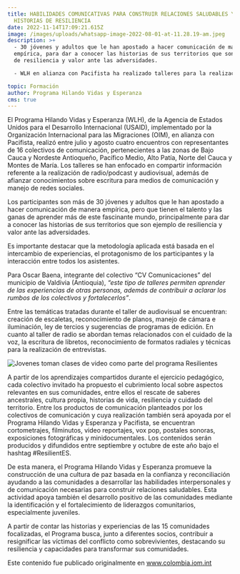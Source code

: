 ```yaml
---
title: HABILIDADES COMUNICATIVAS PARA CONSTRUIR RELACIONES SALUDABLES Y CONTAR
  HISTORIAS DE RESILIENCIA
date: 2022-11-14T17:09:21.615Z
image: /images/uploads/whatsapp-image-2022-08-01-at-11.28.19-am.jpeg
description: >+
  - 30 jóvenes y adultos que le han apostado a hacer comunicación de manera
  empírica, para dar a conocer las historias de sus territorios que son ejemplo
  de resiliencia y valor ante las adversidades.

  - WLH en alianza con Pacifista ha realizado talleres para la realización de radio/podcast y audiovisual, además de afianzar conocimientos sobre escritura para medios de comunicación y manejo de redes sociales.

topic: Formación
author: Programa Hilando Vidas y Esperanza
cms: true
---
```

El Programa Hilando Vidas y Esperanza (WLH), de la Agencia de Estados Unidos para el Desarrollo Internacional (USAID), implementado por la Organización Internacional para las Migraciones (OIM), en alianza con Pacifista, realizó entre julio y agosto cuatro encuentros con representantes de 16 colectivos de comunicación, pertenecientes a las zonas de Bajo Cauca y Nordeste Antioqueño, Pacífico Medio, Alto Patía, Norte del Cauca y Montes de María. Los talleres se han enfocado en compartir información referente a la realización de radio/podcast y audiovisual, además de afianzar conocimientos sobre escritura para medios de comunicación y manejo de redes sociales.

Los participantes son más de 30 jóvenes y adultos que le han apostado a hacer comunicación de manera empírica, pero que tienen el talento y las ganas de aprender más de este fascinante mundo, principalmente para dar a conocer las historias de sus territorios que son ejemplo de resiliencia y valor ante las adversidades.

Es importante destacar que la metodología aplicada está basada en el intercambio de experiencias, el protagonismo de los participantes y la interacción entre todos los asistentes.

Para Oscar Baena, integrante del colectivo “CV Comunicaciones” del municipio de Valdivia (Antioquia), *“este tipo de talleres permiten aprender de las experiencias de otras personas, además de contribuir a aclarar los rumbos de los colectivos y fortalecerlos”*.

Entre las temáticas tratadas durante el taller de audiovisual se encuentran: creación de escaletas, reconocimiento de planos, manejo de cámara e iluminación, ley de tercios y sugerencias de programas de edición. En cuanto al taller de radio se abordan temas relacionados con el cuidado de la voz, la escritura de libretos, reconocimiento de formatos radiales y técnicas para la realización de entrevistas.

![Jovenes toman clases de video como parte del programa Resilientes](/images/uploads/img_0241.jpg "Jovenes toman clases de video como parte del programa Resilientes")

A partir de los aprendizajes compartidos durante el ejercicio pedagógico, cada colectivo invitado ha propuesto el cubrimiento local sobre aspectos relevantes en sus comunidades, entre ellos el rescate de saberes ancestrales, cultura propia, historias de vida, resiliencia y cuidado del territorio. Entre los productos de comunicación planteados por los colectivos de comunicación y cuya realización también será apoyada por el Programa Hilando Vidas y Esperanza y Pacifista, se encuentran cortometrajes, filminutos, video reportajes, vox pop, postales sonoras, exposiciones fotográficas y minidocumentales. Los contenidos serán producidos y difundidos entre septiembre y octubre de este año bajo el hashtag #ResilientES.

De esta manera, el Programa Hilando Vidas y Esperanza promueve la construcción de una cultura de paz basada en la confianza y reconciliación ayudando a las comunidades a desarrollar las habilidades interpersonales y de comunicación necesarias para construir relaciones saludables. Esta actividad apoya también el desarrollo positivo de las comunidades mediante la identificación y el fortalecimiento de liderazgos comunitarios, especialmente juveniles.

A partir de contar las historias y experiencias de las 15 comunidades focalizadas, el Programa busca, junto a diferentes socios, contribuir a resignificar las víctimas del conflicto como sobrevivientes, destacando su resiliencia y capacidades para transformar sus comunidades.

Este contenido fue publicado originalmente en www.colombia.iom.int